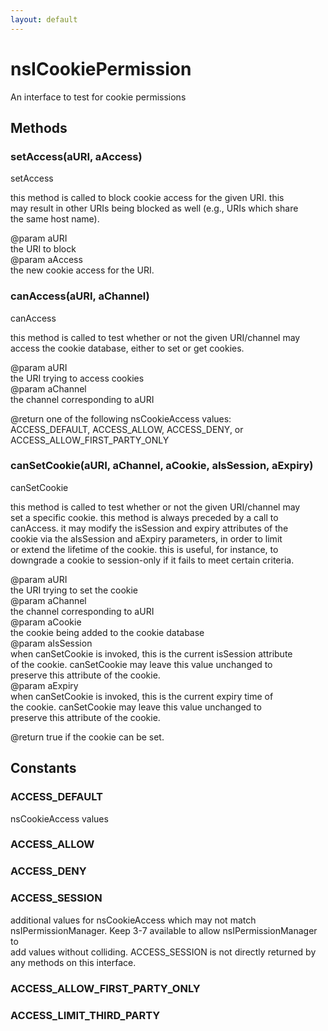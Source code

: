 ```yaml
---
layout: default
---
```


# nsICookiePermission #
  
An interface to test for cookie permissions  
  

## Methods ##

### setAccess(aURI, aAccess) ###
  
setAccess  
  
this method is called to block cookie access for the given URI.  this  
may result in other URIs being blocked as well (e.g., URIs which share  
the same host name).  
  
@param aURI  
       the URI to block  
@param aAccess  
       the new cookie access for the URI.  
  

### canAccess(aURI, aChannel) ###
  
canAccess  
  
this method is called to test whether or not the given URI/channel may  
access the cookie database, either to set or get cookies.  
  
@param aURI  
       the URI trying to access cookies  
@param aChannel  
       the channel corresponding to aURI  
  
@return one of the following nsCookieAccess values:  
        ACCESS_DEFAULT, ACCESS_ALLOW, ACCESS_DENY, or  
        ACCESS_ALLOW_FIRST_PARTY_ONLY  
  

### canSetCookie(aURI, aChannel, aCookie, aIsSession, aExpiry) ###
  
canSetCookie  
  
this method is called to test whether or not the given URI/channel may  
set a specific cookie.  this method is always preceded by a call to  
canAccess. it may modify the isSession and expiry attributes of the  
cookie via the aIsSession and aExpiry parameters, in order to limit  
or extend the lifetime of the cookie. this is useful, for instance, to  
downgrade a cookie to session-only if it fails to meet certain criteria.  
  
@param aURI  
       the URI trying to set the cookie  
@param aChannel  
       the channel corresponding to aURI  
@param aCookie  
       the cookie being added to the cookie database  
@param aIsSession  
       when canSetCookie is invoked, this is the current isSession attribute  
       of the cookie. canSetCookie may leave this value unchanged to  
       preserve this attribute of the cookie.  
@param aExpiry  
       when canSetCookie is invoked, this is the current expiry time of  
       the cookie. canSetCookie may leave this value unchanged to  
       preserve this attribute of the cookie.  
  
@return true if the cookie can be set.  
  

## Constants ##

### ACCESS_DEFAULT ###
  
nsCookieAccess values  
  

### ACCESS_ALLOW ###

### ACCESS_DENY ###

### ACCESS_SESSION ###
  
additional values for nsCookieAccess which may not match  
nsIPermissionManager. Keep 3-7 available to allow nsIPermissionManager to  
add values without colliding. ACCESS_SESSION is not directly returned by  
any methods on this interface.  
  

### ACCESS_ALLOW_FIRST_PARTY_ONLY ###

### ACCESS_LIMIT_THIRD_PARTY ###
